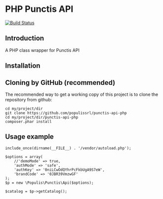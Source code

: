 PHP Punctis API
=======================
[![Build Status](https://travis-ci.org/populissrl/punctis-api-php.png)](https://travis-ci.org/populissrl/punctis-api-php)


Introduction
------------
A PHP class wrapper for Punctis API

Installation
------------

Cloning by GitHub (recommended)
----------------------------
The recommended way to get a working copy of this project is to clone the repository from github: 

    cd my/project/dir
    git clone https://github.com/populissrl/punctis-api-php
    cd my/project/dir/punctis-api-php
    composer.phar install

Usage example
-------------

    include_once(dirname(__FILE__) . '/vendor/autoload.php');

    $options = array(
        //'demoMode' => true,
        'authMode' => 'safe',
        'authKey' => '0niLCwOdQYhrPcFkbUgA9S7eW',
        'brandCode' => '0JBR39VmzwGF'
    );
    $p = new \Populis\Punctis\Api($options);

    $catalog = $p->getCatalog();
